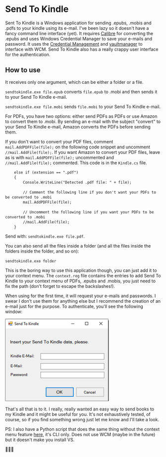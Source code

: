 # Send To Kindle

Sent To Kindle is a Windows application for sending .epubs, .mobis and .pdfs to your kindle using its e-mail. I've been lazy so it doesn't have a fancy command line interface (yet). It requires [Calibre](https://calibre-ebook.com/) for converting the .epubs and uses Windows Credential Manager to save your e-mails and password. It uses the [Credential Management](https://www.nuget.org/packages/CredentialManagement/) and [vaultmanager](https://github.com/Bhaal22/vaultmanager) to interface with WCM. Send To Kindle also has a really crappy user interface for the authentication. 

## How to use

It receives only one argument, which can be either a folder or a file. 

`sendtokindle.exe file.epub` converts `file.epub` to .mobi and then sends it to your Send To Kindle e-mail.

`sendtokindle.exe file.mobi` sends `file.mobi` to your Send To Kindle e-mail.

For PDFs, you have two options: either send PDFs as PDFs or use Amazon to convert them to .mobi. By sending an e-mail with the subject "convert" to your Send To Kindle e-mail, Amazon converts the PDFs before sending them.

If you don't want to convert your PDF files, comment `mail.AddPDFFile(file);` on the following code snippet and uncomment `//mail.AddFile(file);`.
If you want Amazon to convert your PDF files, leave as is with `mail.AddPDFFile(file);` uncommented and `//mail.AddFile(file);` commented. This code is in the `Kindle.cs` file.

```
    else if (extension == ".pdf")
    {
        Console.WriteLine("Detected .pdf file: " + file);

        // Comment the following line if you don't want your PDFs to be converted to .mobi
        mail.AddPDFFile(file);

        // Uncomment the following line if you want your PDFs to be converted to .mobi
        //mail.AddFile(file);
    }
```

Send with: `sendtokindle.exe file.pdf`.

You can also send all the files inside a folder (and all the files inside the folders inside the folder, and so on):

`sendtokindle.exe folder`

This is the boring way to use this application though, you can just add it to your context menu. The `context.reg` file contains the entries to add Send To Kindle to your context menu of PDFs, .epubs and .mobis, you just need to fix the path (don't forget to escape the backslashes!).

When using for the first time, it will request your e-mails and passwords. I swear I don't use them for anything else but I recommend the creation of an e-mail just for the purpose. To authenticate, you'll see the following window:

![alt text](https://github.com/helenacruz/SendToKindle/blob/master/images/auth.png "autho")

That's all that is to it. I really, really wanted an easy way to send books to my Kindle and it might be useful for you. It's not exhaustively tested, of course, so if you find something wrong just let me know and I'll take a look. 

PS: I also have a Python script that does the same thing without the context menu feature [here](https://github.com/helenacruz/awesome-scripts), it's CLI only. Does not use WCM (maybe in the future) but it doesn't make you install VS. 

:cactus::cactus::cactus:

